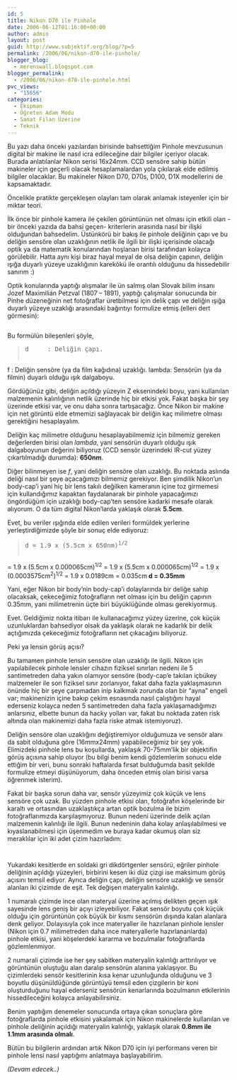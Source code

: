```yaml
---
id: 5
title: Nikon D70 ile Pinhole
date: 2006-06-12T01:16:00+00:00
author: admin
layout: post
guid: http://www.subjektif.org/blog/?p=5
permalink: /2006/06/nikon-d70-ile-pinhole/
blogger_blog:
  - merenswall.blogspot.com
blogger_permalink:
  - /2006/06/nikon-d70-ile-pinhole.html
pvc_views:
  - "15656"
categories:
  - Ekipman
  - Öğreten Adam Modu
  - Sanat Filan Üzerine
  - Teknik
---
```

Bu yazı daha önceki yazılardan birisinde bahsettiğim Pinhole mevzusunun digital bir makine ile nasıl icra edileceğine dair bilgiler içeriyor olacak. Burada anlatılanlar Nikon serisi 16x24mm. CCD sensöre sahip bütün makineler için geçerli olacak hesaplamalardan yola çıkılarak elde edilmiş bilgiler olacaklar. Bu makineler Nikon D70, D70s, D100, D1X modellerini de kapsamaktadır.

Öncelikle pratikte gerçekleşen olayları tam olarak anlamak isteyenler için bir miktar teori.

İlk önce bir pinhole kamera ile çekilen görüntünün net olması için etkili olan -bir önceki yazıda da bahsi geçen- kriterlerin arasında nasıl bir ilişki olduğundan bahsedelim. Üstünkörü bir bakış ile pinhole deliğinin çapı ve bu deliğin sensöre olan uzaklığının netlik ile ilgili bir ilişki içerisinde olacağı optik ya da matematik konularından hoşlanan birisi tarafından kolayca görülebilir. Hatta aynı kişi biraz hayal meyal de olsa deliğin çapının, deliğin ışığa duyarlı yüzeye uzaklığının karekökü ile orantılı olduğunu da hissedebilir sanırım :)

Optik konularında yaptığı alışmalar ile ün salmış olan Slovak bilim insanı Jozef Maximilián Petzval (1807 &#8211; 1891), yaptığı çalışmalar sonucunda bir Pinhe düzeneğinin net fotoğraflar üretbilmesi için delik çapı ve deliğin ışığa duyarlı yüzeye uzaklığı arasındaki bağıntıyı formulize etmiş (elleri dert görmesin):

<p style="text-align: center;">
  <img class="aligncenter" style="margin: 0px auto 10px; display: block; text-align: center;" src="http://upload.wikimedia.org/math/3/7/c/37c667efddbefe1e9eec48477aefbcd1.png" border="0" alt="" />
</p>

Bu formülün bileşenleri şöyle,

> <pre>d     : Deliğin çapı.
f     : Deliğin sensöre (ya da film kağıdına) uzaklığı.
lambda: Sensörün (ya da filmin) duyarlı olduğu ışık dalgaboyu.</pre>

Gördüğünüz gibi, deliğin açıldığı yüzeyin Z eksenindeki boyu, yani kullanılan malzemenin kalınlığının netlik üzerinde hiç bir etkisi yok. Fakat başka bir şey üzerinde etkisi var, ve onu daha sonra tartışacağız. Önce Nikon bir makine için net görüntü elde etmemizi sağlayacak bir deliğin kaç milimetre olması gerektiğini hesaplayalım.

Deliğin kaç milimetre olduğunu hesaplayabilmemiz için bilmemiz gereken değerlerden birisi olan _lambda_, yani sensörün duyarlı olduğu ışık dalgaboyunun değerini biliyoruz (CCD sensör üzerindeki IR-cut yüzey çıkartılmadığı durumda): **650nm**.

Diğer bilinmeyen ise _f_, yani deliğin sensöre olan uzaklığı. Bu noktada aslında deliği nasıl bir şeye açacağımızı bilmemiz gerekiyor. Ben şimdilik Nikon&#8217;un body-cap&#8217;i yani hiç bir lens takılı değilken kameranın içine toz girmemesi için kullandığımız kapaktan faydalanarak bir pinhole yapacağımızı öngördüğüm için uzaklığı body-cap&#8217;ten sensöre kadarki mesafe olarak alıyorum. O da tüm digital Nikon&#8217;larda yaklaşık olarak **5.5cm**.

Evet, bu veriler ışığında elde edilen verileri formüldek yerlerine yerleştirdiğimizde şöyle bir sonuç elde ediyoruz:

> <pre>d = 1.9 x (5.5cm x 650nm)<sup>1/2</sup>
  = 1.9 x (5.5cm x 0.000065cm)<sup>1/2</sup>
  = 1.9 x (5.5cm x 0.000065cm)<sup>1/2</sup>
  = 1.9 x (0.0003575cm<sup>2</sup>)<sup>1/2</sup>
  = 1.9 x 0.0189cm
  = 0.035cm<strong>
d = 0.35mm</strong></pre>

Yani, eğer Nikon bir body&#8217;nin body-cap&#8217;i dolaylarında bir deliğe sahip olacaksak, çekeceğimiz fotoğrafların net olması için bu deliğin çapının 0.35mm, yani milimetrenin üçte biri büyüklüğünde olması gerekiyormuş.

Evet. Geldiğimiz nokta itibarı ile kullanacağımız yüzey üzerine, çok küçük uzunluklardan bahsediyor olsak da yaklaşık olarak ne kadarlık bir delik açtığımızda çekeceğimiz fotoğrafların net çıkacağını biliyoruz.

Peki ya lensin görüş açısı?

Bu tamamen pinhole lensin sensöre olan uzaklığı ile ilgili. Nikon için yapılabilecek pinhole lensler cihazın fiziksel sınırları nedeni ile 5 santimetreden daha yakın olamıyor sensöre (body-cap&#8217;e takılan içbükey malzemeler ile son fiziksel sınır zorlanıyor, fakat daha fazla yaklaşmasının önünde hiç bir şeye çarpmadan inip kalkmak zorunda olan bir &#8220;ayna&#8221; engeli var; makinenizin içine bakıp çekim esnasında nasıl çalıştığını hayal ederseniz kolayca neden 5 santimetreden daha fazla yaklaşamadığımızı anlarsınız, elbette bunun da hacky yolları var, fakat bu noktada zaten risk altında olan makinemizi daha fazla riske atmak istemiyoruz).

Deliğin sensöre olan uzaklığını değiştiremiyor olduğumuza ve sensör alanı da sabit olduğuna göre (16mmx24mm) yapabileceğimiz bir şey yok. Elimizdeki pinhole lens bu koşullarda, yaklaşık 70-75mm&#8217;lik bir objektifin görüş açısına sahip oluyor (bu bilgi benim kendi gözlemlerim sonucu elde ettiğim bir veri, bunu sonraki haftalarda fırsat bulduğumda basit şekilde formulize etmeyi düşünüyorum, daha önceden etmiş olan birisi varsa öğrenmek isterim).

Fakat bir başka sorun daha var, sensör yüzeyimiz çok küçük ve lens sensöre çok uzak. Bu yüzden pinhole etkisi olan, fotoğrafın köşelerinde bir karaltı ve ortasından uzaklaştıkça artan optik bozulma ile bizim fotoğraflarımızda karşılaşmıyoruz. Bunun nedeni üzerinde delik açılan malzemenin kalınlığı ile ilgili. Bunun nedeninin daha kolay anlaşılabilmesi ve kıyaslanabilmesi için üşenmedim ve buraya kadar okumuş olan siz meraklılar için iki adet çizim hazırladım:

<div>
  <p style="text-align: center;">
    <img class="aligncenter" src="http://meren.org/blog/uploaded_images/pinholelens2-787060.jpg" border="0" alt="" />
  </p>
</div>

<p style="text-align: center;">
  <img class="aligncenter" src="http://meren.org/blog/uploaded_images/pinholelens1-784581.jpg" border="0" alt="" />
</p>

Yukardaki kesitlerde en soldaki gri dikdörtgenler sensörü, eğriler pinhole deliğinin açıldığı yüzeyleri, birbirini kesen iki düz çizgi ise maksimum görüş açısını temsil ediyor. Ayrıca deliğin çapı, deliğin sensöre uzaklığı ve sensör alanları iki çizimde de eşit. Tek değişen materyalin kalınlığı.

1 numaralı çizimde ince olan materyal üzerine açılmış delikten geçen ışık sayesinde lens geniş bir açıyı izleyebiliyor. Fakat sensör boyutu çok küçük olduğu için görüntünün çok büyük bir kısmı sensörün dışında kalan alanlara denk geliyor. Dolayısıyla çok ince materyaller ile hazırlanan pinhole lensler (Nikon için 0.7 milimetreden daha ince materyallerle hazırlananlarda) pinhole etkisi, yani köşelerdeki kararma ve bozulmalar fotoğraflarda gözlemlenmiyor.

2 numarali çizimde ise her şey sabitken materyalin kalınlığı arttırılıyor ve görüntünün oluştuğu alan daralıp sensörün alanına yaklaşıyor. Bu çizimlerdeki sensör kesitlerinin kısa kenar uzunluğunda olduğunu ve 3 boyutlu düşünüldüğünde görüntüyü temsil eden çizgilerin bir koni oluşturduğunu hayal ederseniz sensörün kenarlarında bozulmanın etkilerinin hissedileceğini kolayca anlayabilirsiniz.

Benim yaptığım denemeler sonucunda ortaya çıkan sonuçlara göre fotoğraflarda pinhole etkisini yakalamak için Nikon makinelerde kullanılan ve pinhole deliğinin açıldığı materyalin kalınlığı, yaklaşık olarak **0.8mm ile 1.1mm arasında olmalı**.

Bütün bu bilgilerin ardından artık Nikon D70 için iyi performans veren bir pinhole lensi nasıl yaptığımı anlatmaya başlayabilirim.

_(Devam edecek..)_